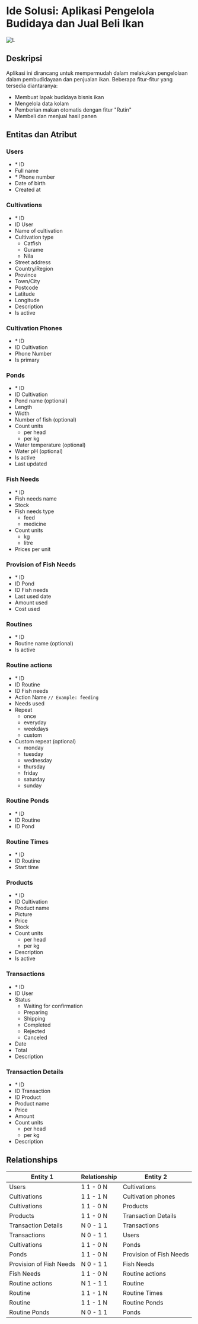 # Ide Solusi: Aplikasi Pengelola Budidaya dan Jual Beli Ikan
![L](pertemuan3.drawio.svg)
## Deskripsi
Aplikasi ini dirancang untuk mempermudah dalam melakukan pengelolaan dalam pembudidayaan dan penjualan ikan. Beberapa fitur-fitur yang tersedia diantaranya:
- Membuat lapak budidaya bisnis ikan
- Mengelola data kolam 
- Pemberian makan otomatis dengan fitur "Rutin"
- Membeli dan menjual hasil panen

## Entitas dan Atribut
### Users
- \* ID
- Full name
- \* Phone number
- Date of birth
- Created at

### Cultivations
- \* ID
- ID User
- Name of cultivation
- Cultivation type
  - Catfish
  - Gurame
  - Nila
- Street address
- Country/Region
- Province
- Town/City
- Postcode
- Latitude
- Longitude
- Description
- Is active

### Cultivation Phones
- \* ID
- ID Cultivation
- Phone Number
- Is primary

### Ponds
- \* ID
- ID Cultivation
- Pond name (optional)
- Length
- Width
- Number of fish (optional)
- Count units
  - per head
  - per kg
- Water temperature (optional)
- Water pH (optional)
- Is active
- Last updated

### Fish Needs
- \* ID
- Fish needs name
- Stock
- Fish needs type
  - feed
  - medicine
- Count units
  - kg
  - litre
- Prices per unit

### Provision of Fish Needs
- \* ID
- ID Pond
- ID Fish needs
- Last used date
- Amount used
- Cost used

### Routines
- \* ID
- Routine name (optional)
- Is active

### Routine actions
- \* ID
- ID Routine
- ID Fish needs
- Action Name `// Example: feeding`
- Needs used
- Repeat
  - once
  - everyday
  - weekdays
  - custom
- Custom repeat (optional)
    - monday
    - tuesday
    - wednesday
    - thursday
    - friday
    - saturday
    - sunday

### Routine Ponds
- \* ID
- ID Routine
- ID Pond

### Routine Times
- \* ID
- ID Routine
- Start time

### Products
- \* ID
- ID Cultivation
- Product name
- Picture
- Price
- Stock
- Count units
  - per head
  - per kg
- Description
- Is active

### Transactions
- \* ID
- ID User
- Status
  - Waiting for confirmation
  - Preparing
  - Shipping
  - Completed
  - Rejected
  - Canceled
- Date
- Total
- Description

### Transaction Details
- \* ID
- ID Transaction
- ID Product
- Product name
- Price
- Amount
- Count units
  - per head
  - per kg
- Description

## Relationships
| Entity 1                | Relationship | Entity 2                |
| ----------------------- | ------------ | ----------------------- |
| Users                   | 1 1 - 0 N    | Cultivations            |
| Cultivations            | 1 1 - 1 N    | Cultivation phones      |
| Cultivations            | 1 1 - 0 N    | Products                |
| Products                | 1 1 - 0 N    | Transaction Details     |
| Transaction Details     | N 0 - 1 1    | Transactions            |
| Transactions            | N 0 - 1 1    | Users                   |
| Cultivations            | 1 1 - 0 N    | Ponds                   |
| Ponds                   | 1 1 - 0 N    | Provision of Fish Needs |
| Provision of Fish Needs | N 0 - 1 1    | Fish Needs              |
| Fish Needs              | 1 1 - 0 N    | Routine actions         |
| Routine actions         | N 1 - 1 1    | Routine                 |
| Routine                 | 1 1 - 1 N    | Routine Times           |
| Routine                 | 1 1 - 1 N    | Routine Ponds           |
| Routine Ponds           | N 0 - 1 1    | Ponds                   |